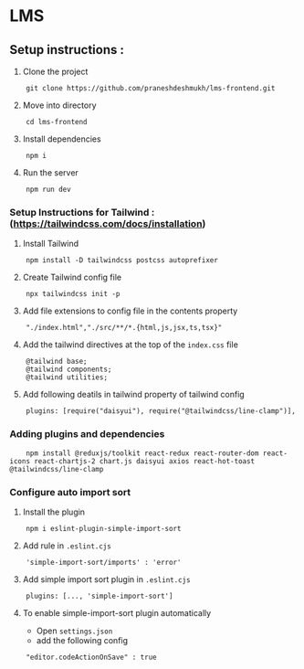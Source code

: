 # LMS

## Setup instructions :

1. Clone the project 


```
    git clone https://github.com/praneshdeshmukh/lms-frontend.git
```

2. Move into directory


```
    cd lms-frontend
```

3. Install dependencies


```
    npm i
```

4. Run the server


```
    npm run dev
```

### Setup Instructions for Tailwind : (https://tailwindcss.com/docs/installation)

1. Install Tailwind


```
    npm install -D tailwindcss postcss autoprefixer
```

2. Create Tailwind config file


```
    npx tailwindcss init -p    
```

3. Add file extensions to config file in the contents property

```
    "./index.html","./src/**/*.{html,js,jsx,ts,tsx}"
```

4. Add the tailwind directives at the top of the `index.css` file

```
    @tailwind base;
    @tailwind components;
    @tailwind utilities;
```
5. Add following deatils in tailwind property of tailwind config
```
    plugins: [require("daisyui"), require("@tailwindcss/line-clamp")],
```

### Adding plugins and dependencies


```
    npm install @reduxjs/toolkit react-redux react-router-dom react-icons react-chartjs-2 chart.js daisyui axios react-hot-toast @tailwindcss/line-clamp
```

### Configure auto import sort

1. Install the plugin

```
    npm i eslint-plugin-simple-import-sort
```

2. Add rule in `.eslint.cjs`

```
    'simple-import-sort/imports' : 'error'
```

3. Add simple import sort plugin in `.eslint.cjs`

```
    plugins: [..., 'simple-import-sort']
```

4. To enable simple-import-sort plugin automatically

    - Open `settings.json`
    - add the following config
```
    "editor.codeActionOnSave" : true
```
